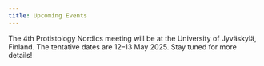 ```yaml
---
title: Upcoming Events
---
```


The 4th Protistology Nordics meeting will be at the University of Jyväskylä, Finland. The tentative dates are 12–13 May 2025. Stay tuned for more details!
